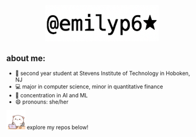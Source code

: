 <p align="center">
  <img src="https://github.com/emilyp6/emilyp6/blob/main/emilyp6.png" width="300"/>
</p>

## about me:

- 🌱 second year student at Stevens Institute of Technology in Hoboken, NJ
- 💻 major in computer science, minor in quantitative finance
- 🧠 concentration in AI and ML
- 😄 pronouns: she/her

<img src="https://github.com/emilyp6/emilyp6/blob/main/cat.gif" width="50"/>    explore my repos below!
